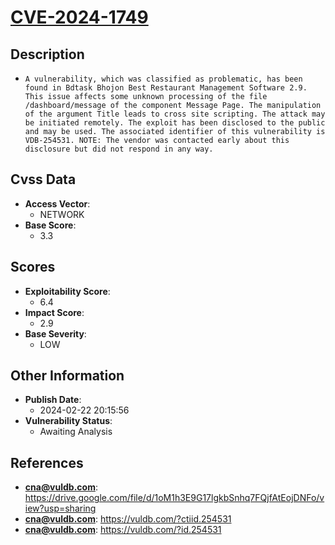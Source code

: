 
# [CVE-2024-1749](https://cve.mitre.org/cgi-bin/cvename.cgi?name=CVE-2024-1749)

## Description

- `A vulnerability, which was classified as problematic, has been found in Bdtask Bhojon Best Restaurant Management Software 2.9. This issue affects some unknown processing of the file /dashboard/message of the component Message Page. The manipulation of the argument Title leads to cross site scripting. The attack may be initiated remotely. The exploit has been disclosed to the public and may be used. The associated identifier of this vulnerability is VDB-254531. NOTE: The vendor was contacted early about this disclosure but did not respond in any way.`

## Cvss Data

- **Access Vector**:
  - NETWORK
- **Base Score**:
  - 3.3

## Scores

- **Exploitability Score**:
  - 6.4
- **Impact Score**:
  - 2.9
- **Base Severity**:
  - LOW

## Other Information

- **Publish Date**:
  - 2024-02-22 20:15:56
- **Vulnerability Status**:
  - Awaiting Analysis

## References

- **cna@vuldb.com**: https://drive.google.com/file/d/1oM1h3E9G17lgkbSnhq7FQjfAtEojDNFo/view?usp=sharing
- **cna@vuldb.com**: https://vuldb.com/?ctiid.254531
- **cna@vuldb.com**: https://vuldb.com/?id.254531

